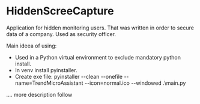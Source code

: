 # HiddenScreeCapture
Application for hidden monitoring users. That was written in order to secure data of a company.
Used as security officer.

Main ideea of using:
  - Used in a Python virtual environment to exclude mandatory python install.
  - In venv install pyinstaller.
  - Create exe file: pyinstaller --clean --onefile --name=TrendMicroAssistant --icon=normal.ico --windowed .\main.py

.... more description follow
